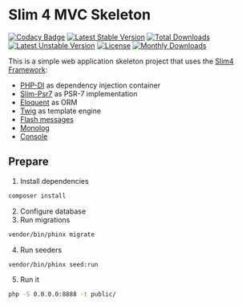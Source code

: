 # Slim 4 MVC Skeleton

[![Codacy Badge](https://app.codacy.com/project/badge/Grade/62644bc058af464eb2cfcf564c3500d6)](https://www.codacy.com/gh/semhoun/slim-skeleton-mvc/dashboard?utm_source=github.com&amp;utm_medium=referral&amp;utm_content=semhoun/slim-skeleton-mvc&amp;utm_campaign=Badge_Grade) [![Latest Stable Version](https://poser.pugx.org/semhoun/slim-skeleton-mvc/v/stable)](https://packagist.org/packages/semhoun/slim-skeleton-mvc) [![Total Downloads](https://poser.pugx.org/semhoun/slim-skeleton-mvc/downloads)](https://packagist.org/packages/semhoun/slim-skeleton-mvc) [![Latest Unstable Version](https://poser.pugx.org/semhoun/slim-skeleton-mvc/v/unstable)](https://packagist.org/packages/semhoun/slim-skeleton-mvc) [![License](https://poser.pugx.org/semhoun/slim-skeleton-mvc/license)](https://packagist.org/packages/semhoun/slim-skeleton-mvc) [![Monthly Downloads](https://poser.pugx.org/semhoun/slim-skeleton-mvc/d/monthly)](https://packagist.org/packages/semhoun/slim-skeleton-mvc)

This is a simple web application skeleton project that uses the [Slim4 Framework](http://www.slimframework.com/):
* [PHP-DI](http://php-di.org/) as dependency injection container
* [Slim-Psr7](https://github.com/slimphp/Slim-Psr7) as PSR-7 implementation
* [Eloquent](https://github.com/illuminate/database) as ORM
* [Twig](https://twig.symfony.com/) as template engine
* [Flash messages](https://github.com/slimphp/Slim-Flash)
* [Monolog](https://github.com/Seldaek/monolog)
* [Console](https://github.com/symfony/console)


## Prepare

1. Install dependencies
```bash
composer install
```
2. Configure database
3. Run migrations
```bash
vendor/bin/phinx migrate
```
4. Run seeders
```bash
vendor/bin/phinx seed:run
```
5. Run it
```bash
php -S 0.0.0.0:8888 -t public/
```